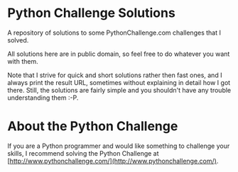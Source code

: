 # Python Challenge Solutions
A repository of solutions to some PythonChallenge.com challenges that I solved.

All solutions here are in public domain, so feel free to do whatever you want with them.

Note that I strive for quick and short solutions rather then fast ones, and I always print the result URL,
sometimes without explaining in detail how I got there. Still, the solutions are fairly simple
and you shouldn't have any trouble understanding them :-P.

# About the Python Challenge
If you are a Python programmer and would like something to challenge your skills, I recommend solving
the Python Challenge at [http://www.pythonchallenge.com/](http://www.pythonchallenge.com/).

